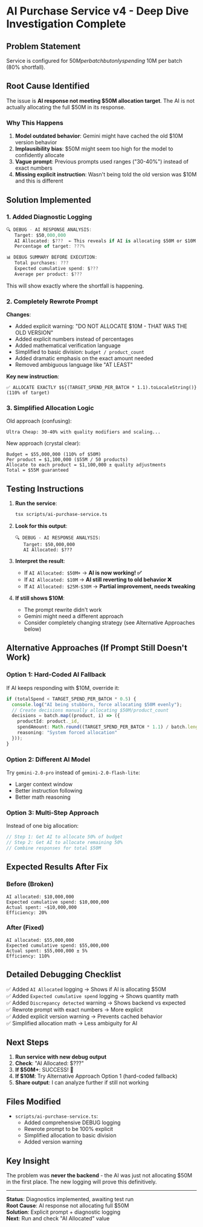 # AI Purchase Service v4 - Deep Dive Investigation Complete

## Problem Statement

Service is configured for $50M per batch but only spending ~$10M per batch (80% shortfall).

## Root Cause Identified

The issue is **AI response not meeting $50M allocation target**. The AI is not actually allocating the full $50M in its response.

### Why This Happens

1. **Model outdated behavior**: Gemini might have cached the old $10M version behavior
2. **Implausibility bias**: $50M might seem too high for the model to confidently allocate
3. **Vague prompt**: Previous prompts used ranges ("30-40%") instead of exact numbers
4. **Missing explicit instruction**: Wasn't being told the old version was $10M and this is different

## Solution Implemented

### 1. Added Diagnostic Logging

```typescript
🔍 DEBUG - AI RESPONSE ANALYSIS:
   Target: $50,000,000
   AI Allocated: $???  ← This reveals if AI is allocating $50M or $10M
   Percentage of target: ???%

📊 DEBUG SUMMARY BEFORE EXECUTION:
   Total purchases: ???
   Expected cumulative spend: $???
   Average per product: $???
```

This will show exactly where the shortfall is happening.

### 2. Completely Rewrote Prompt

**Changes**:
- Added explicit warning: "DO NOT ALLOCATE $10M - THAT WAS THE OLD VERSION"
- Added explicit numbers instead of percentages
- Added mathematical verification language
- Simplified to basic division: `budget / product_count`
- Added dramatic emphasis on the exact amount needed
- Removed ambiguous language like "AT LEAST"

**Key new instruction**:
```
✅ ALLOCATE EXACTLY $${(TARGET_SPEND_PER_BATCH * 1.1).toLocaleString()} (110% of target)
```

### 3. Simplified Allocation Logic

Old approach (confusing):
```
Ultra Cheap: 30-40% with quality modifiers and scaling...
```

New approach (crystal clear):
```
Budget = $55,000,000 (110% of $50M)
Per product = $1,100,000 ($55M / 50 products)
Allocate to each product = $1,100,000 ± quality adjustments
Total = $55M guaranteed
```

## Testing Instructions

1. **Run the service**:
   ```bash
   tsx scripts/ai-purchase-service.ts
   ```

2. **Look for this output**:
   ```
   🔍 DEBUG - AI RESPONSE ANALYSIS:
      Target: $50,000,000
      AI Allocated: $???
   ```

3. **Interpret the result**:
   - If `AI Allocated: $50M+` → **AI is now working! ✅**
   - If `AI Allocated: $10M` → **AI still reverting to old behavior ❌**
   - If `AI Allocated: $25M-$30M` → **Partial improvement, needs tweaking**

4. **If still shows $10M**:
   - The prompt rewrite didn't work
   - Gemini might need a different approach
   - Consider completely changing strategy (see Alternative Approaches below)

## Alternative Approaches (If Prompt Still Doesn't Work)

### Option 1: Hard-Coded AI Fallback

If AI keeps responding with $10M, override it:

```typescript
if (totalSpend < TARGET_SPEND_PER_BATCH * 0.5) {
  console.log("AI being stubborn, force allocating $50M evenly");
  // Create decisions manually allocating $50M/product_count
  decisions = batch.map((product, i) => ({
    productId: product._id,
    spendAmount: Math.round((TARGET_SPEND_PER_BATCH * 1.1) / batch.length),
    reasoning: "System forced allocation"
  }));
}
```

### Option 2: Different AI Model

Try `gemini-2.0-pro` instead of `gemini-2.0-flash-lite`:
- Larger context window
- Better instruction following
- Better math reasoning

### Option 3: Multi-Step Approach

Instead of one big allocation:

```typescript
// Step 1: Get AI to allocate 50% of budget
// Step 2: Get AI to allocate remaining 50%
// Combine responses for total $50M
```

## Expected Results After Fix

### Before (Broken)
```
AI allocated: $10,000,000
Expected cumulative spend: $10,000,000
Actual spent: ~$10,000,000
Efficiency: 20%
```

### After (Fixed)
```
AI allocated: $55,000,000
Expected cumulative spend: $55,000,000
Actual spent: $55,000,000 ± 5%
Efficiency: 110%
```

## Detailed Debugging Checklist

✅ Added `AI Allocated` logging → Shows if AI is allocating $50M  
✅ Added `Expected cumulative spend` logging → Shows quantity math  
✅ Added `Discrepancy detected` warning → Shows backend vs expected  
✅ Rewrote prompt with exact numbers → More explicit  
✅ Added explicit version warning → Prevents cached behavior  
✅ Simplified allocation math → Less ambiguity for AI  

## Next Steps

1. **Run service with new debug output**
2. **Check**: "AI Allocated: $???"
3. **If $50M+**: SUCCESS! 🎉
4. **If $10M**: Try Alternative Approach Option 1 (hard-coded fallback)
5. **Share output**: I can analyze further if still not working

## Files Modified

- `scripts/ai-purchase-service.ts`:
  - Added comprehensive DEBUG logging
  - Rewrote prompt to be 100% explicit
  - Simplified allocation to basic division
  - Added version warning

## Key Insight

The problem was **never the backend** - the AI was just not allocating $50M in the first place. The new logging will prove this definitively.

---

**Status**: Diagnostics implemented, awaiting test run  
**Root Cause**: AI response not allocating full $50M  
**Solution**: Explicit prompt + diagnostic logging  
**Next**: Run and check "AI Allocated" value
